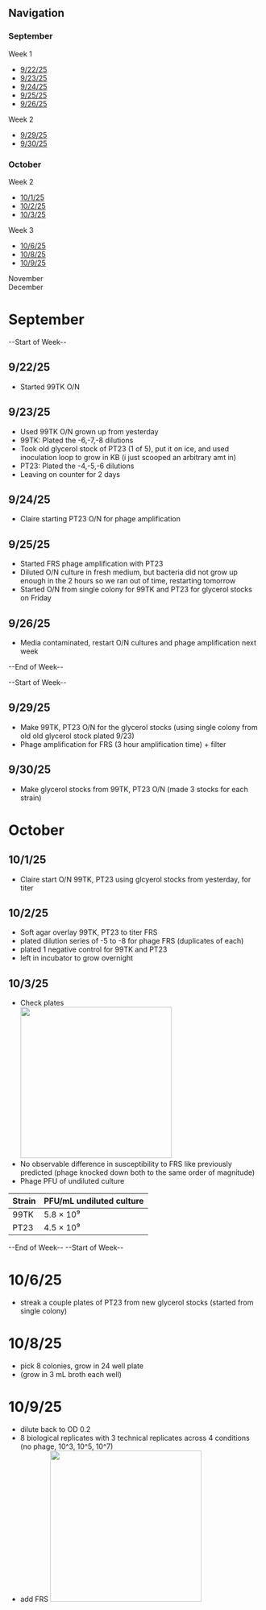 ## Navigation

### September <br>
Week 1
- [9/22/25](#92225)
- [9/23/25](#92325)
- [9/24/25](#92425)
- [9/25/25](#92525)
- [9/26/25](#92625) <br>

Week 2 <br>
- [9/29/25](#92925)
- [9/30/25](#93025) <br>

### October <br>

Week 2
- [10/1/25](#10125)
- [10/2/25](#10225)
- [10/3/25](#10325)

Week 3
- [10/6/25](#10625)
- [10/8/25](#10825)
- [10/9/25](#10925)

November <br>
December <br>


# September

--Start of Week--
## 9/22/25
- Started 99TK O/N

## 9/23/25
- Used 99TK O/N grown up from yesterday
- 99TK: Plated the -6,-7,-8 dilutions
- Took old glycerol stock of PT23 (1 of 5), put it on ice, and used inoculation loop to grow in KB (i just scooped an arbitrary amt in)
- PT23: Plated the -4,-5,-6 dilutions
- Leaving on counter for 2 days

## 9/24/25
- Claire starting PT23 O/N for phage amplification

## 9/25/25
- Started FRS phage amplification with PT23
- Diluted O/N culture in fresh medium, but bacteria did not grow up enough in the 2 hours so we ran out of time, restarting tomorrow
- Started O/N from single colony for 99TK and PT23 for glycerol stocks on Friday

## 9/26/25
- Media contaminated, restart O/N cultures and phage amplification next week

--End of Week--

--Start of Week--
## 9/29/25
- Make 99TK, PT23 O/N for the glycerol stocks (using single colony from old old glycerol stock plated 9/23)
- Phage amplification for FRS (3 hour amplification time) + filter

## 9/30/25
- Make glycerol stocks from 99TK, PT23 O/N (made 3 stocks for each strain)

# October

## 10/1/25
- Claire start O/N 99TK, PT23 using glcyerol stocks from yesterday, for titer

## 10/2/25
- Soft agar overlay 99TK, PT23 to titer FRS 
- plated dilution series of -5 to -8 for phage FRS (duplicates of each)
- plated 1 negative control for 99TK and PT23
- left in incubator to grow overnight  

## 10/3/25
- Check plates </br>
<img src="https://github.com/user-attachments/assets/0c681d08-bef7-4936-b7a7-e69cf864b139" width="300"/>  </br>
- No observable difference in susceptibility to FRS like previously predicted (phage knocked down both to the same order of magnitude)
- Phage PFU of undiluted culture

| Strain | PFU/mL undiluted culture |
|--------|---------|
| 99TK   | 5.8 × 10⁹ |
| PT23   | 4.5 × 10⁹ |

--End of Week--
--Start of Week--

# 10/6/25
- streak a couple plates of PT23 from new glycerol stocks (started from single colony)

# 10/8/25
- pick 8 colonies, grow in 24 well plate
- (grow in 3 mL broth each well) 

# 10/9/25
- dilute back to OD 0.2
- 8 biological replicates with 3 technical replicates across 4 conditions (no phage, 10^3, 10^5, 10^7)
- add FRS
<img src="![IMG_6649](https://github.com/user-attachments/assets/2f04e643-2d8c-4bd5-8f8b-08fb4fa54a7c)" width="300"/>  </br>
